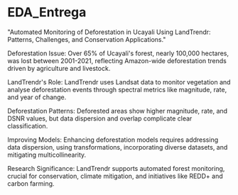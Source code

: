 # EDA_Entrega

"Automated Monitoring of Deforestation in Ucayali Using LandTrendr: Patterns, Challenges, and Conservation Applications."

Deforestation Issue: Over 65% of Ucayali's forest, nearly 100,000 hectares, was lost between 2001-2021, reflecting Amazon-wide deforestation trends driven by agriculture and livestock.

LandTrendr's Role: LandTrendr uses Landsat data to monitor vegetation and analyse deforestation events through spectral metrics like magnitude, rate, and year of change.

Deforestation Patterns: Deforested areas show higher magnitude, rate, and DSNR values, but data dispersion and overlap complicate clear classification.

Improving Models: Enhancing deforestation models requires addressing data dispersion, using transformations, incorporating diverse datasets, and mitigating multicollinearity.

Research Significance: LandTrendr supports automated forest monitoring, crucial for conservation, climate mitigation, and initiatives like REDD+ and carbon farming.